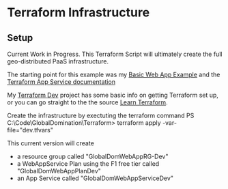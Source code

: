 # Terraform Infrastructure

## Setup

Current Work in Progress. This Terraform Script will ultimately create the full geo-distributed PaaS infrastructure.

The starting point for this example was my [Basic Web App Example](https://github.com/Intranoggin/TerraformDev/tree/master/BasicWebApp) and the [Terraform App Service documentation](https://registry.terraform.io/providers/hashicorp/azurerm/2.1.0/docs/resources/app_service)

My [Terraform Dev](https://github.com/Intranoggin/TerraformDev/tree/master/BasicRG) project has some basic info on getting Terraform set up, or you can go straight to the the source [Learn Terraform](https://learn.terraform.com).

Create the infrastructure by exectuting the terraform command
PS C:\Code\GlobalDomination\Terraform> terraform apply -var-file="dev.tfvars"

This current version will create

- a resource group called "GlobalDomWebAppRG-Dev"
- a WebAppService Plan using the F1 free tier called "GlobalDomWebAppPlanDev"
- an App Service called "GlobalDomWebAppServiceDev"
